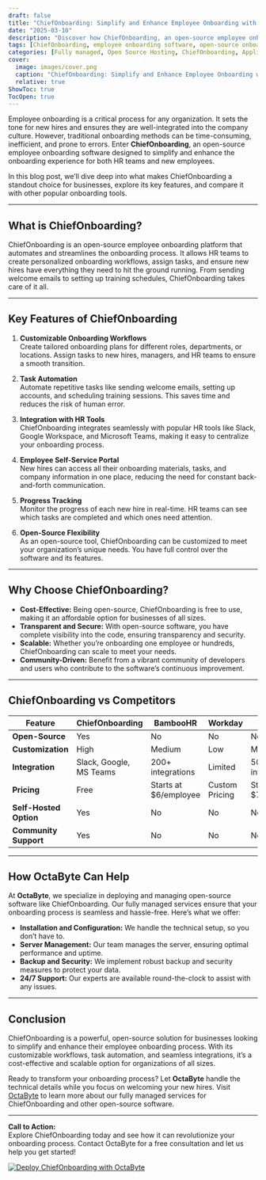 ```yaml
---
draft: false
title: "ChiefOnboarding: Simplify and Enhance Employee Onboarding with ChiefOnboarding"
date: "2025-03-10"
description: "Discover how ChiefOnboarding, an open-source employee onboarding software, can streamline your onboarding process. Learn about its features, benefits, and how it compares to other onboarding tools. Perfect for HR professionals and businesses looking to improve their onboarding experience."
tags: [ChiefOnboarding, employee onboarding software, open-source onboarding tools, HR software, employee onboarding process, onboarding automation, ChiefOnboarding vs competitors, open-source HR tools]
categories: [Fully managed, Open Source Hosting, ChiefOnboarding, Applications, Crm Erp]
cover:
  image: images/cover.png
  caption: "ChiefOnboarding: Simplify and Enhance Employee Onboarding with ChiefOnboarding"
  relative: true
ShowToc: true
TocOpen: true
---
```



Employee onboarding is a critical process for any organization. It sets the tone for new hires and ensures they are well-integrated into the company culture. However, traditional onboarding methods can be time-consuming, inefficient, and prone to errors. Enter **ChiefOnboarding**, an open-source employee onboarding software designed to simplify and enhance the onboarding experience for both HR teams and new employees.

In this blog post, we’ll dive deep into what makes ChiefOnboarding a standout choice for businesses, explore its key features, and compare it with other popular onboarding tools.

---

## What is ChiefOnboarding?

ChiefOnboarding is an open-source employee onboarding platform that automates and streamlines the onboarding process. It allows HR teams to create personalized onboarding workflows, assign tasks, and ensure new hires have everything they need to hit the ground running. From sending welcome emails to setting up training schedules, ChiefOnboarding takes care of it all.

---

## Key Features of ChiefOnboarding

1. **Customizable Onboarding Workflows**  
   Create tailored onboarding plans for different roles, departments, or locations. Assign tasks to new hires, managers, and HR teams to ensure a smooth transition.

2. **Task Automation**  
   Automate repetitive tasks like sending welcome emails, setting up accounts, and scheduling training sessions. This saves time and reduces the risk of human error.

3. **Integration with HR Tools**  
   ChiefOnboarding integrates seamlessly with popular HR tools like Slack, Google Workspace, and Microsoft Teams, making it easy to centralize your onboarding process.

4. **Employee Self-Service Portal**  
   New hires can access all their onboarding materials, tasks, and company information in one place, reducing the need for constant back-and-forth communication.

5. **Progress Tracking**  
   Monitor the progress of each new hire in real-time. HR teams can see which tasks are completed and which ones need attention.

6. **Open-Source Flexibility**  
   As an open-source tool, ChiefOnboarding can be customized to meet your organization’s unique needs. You have full control over the software and its features.

---

## Why Choose ChiefOnboarding?

- **Cost-Effective:** Being open-source, ChiefOnboarding is free to use, making it an affordable option for businesses of all sizes.
- **Transparent and Secure:** With open-source software, you have complete visibility into the code, ensuring transparency and security.
- **Scalable:** Whether you’re onboarding one employee or hundreds, ChiefOnboarding can scale to meet your needs.
- **Community-Driven:** Benefit from a vibrant community of developers and users who contribute to the software’s continuous improvement.

---

## ChiefOnboarding vs Competitors

| Feature                | ChiefOnboarding       | BambooHR              | Workday               | Sapling               |
|------------------------|-----------------------|-----------------------|-----------------------|-----------------------|
| **Open-Source**        | Yes                   | No                    | No                    | No                    |
| **Customization**      | High                  | Medium                | Low                   | Medium                |
| **Integration**        | Slack, Google, MS Teams | 200+ integrations     | Limited               | 50+ integrations      |
| **Pricing**            | Free                  | Starts at $6/employee | Custom Pricing        | Starts at $7/employee |
| **Self-Hosted Option** | Yes                   | No                    | No                    | No                    |
| **Community Support**  | Yes                   | No                    | No                    | No                    |

---

## How OctaByte Can Help

At **OctaByte**, we specialize in deploying and managing open-source software like ChiefOnboarding. Our fully managed services ensure that your onboarding process is seamless and hassle-free. Here’s what we offer:

- **Installation and Configuration:** We handle the technical setup, so you don’t have to.
- **Server Management:** Our team manages the server, ensuring optimal performance and uptime.
- **Backup and Security:** We implement robust backup and security measures to protect your data.
- **24/7 Support:** Our experts are available round-the-clock to assist with any issues.

---

## Conclusion

ChiefOnboarding is a powerful, open-source solution for businesses looking to simplify and enhance their employee onboarding process. With its customizable workflows, task automation, and seamless integrations, it’s a cost-effective and scalable option for organizations of all sizes.

Ready to transform your onboarding process? Let **OctaByte** handle the technical details while you focus on welcoming your new hires. Visit [OctaByte](https://octabyte.io) to learn more about our fully managed services for ChiefOnboarding and other open-source software.

---

**Call to Action:**  
Explore ChiefOnboarding today and see how it can revolutionize your onboarding process. Contact OctaByte for a free consultation and let us help you get started!

[![Deploy ChiefOnboarding with OctaByte](/images/deploy-on-octabyte.png)](https://octabyte.io/fully-managed-open-source-services/applications/crm-erp/chiefonboarding)